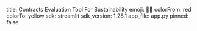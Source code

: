 title: Contracts Evaluation Tool For Sustainability
emoji: 👷‍♂️
colorFrom: red
colorTo: yellow
sdk: streamlit
sdk_version: 1.28.1
app_file: app.py
pinned: false
